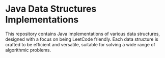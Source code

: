 # Java Data Structures Implementations
This repository contains Java implementations of various data structures, designed with a focus on being LeetCode friendly. Each data structure is crafted to be efficient and versatile, suitable for solving a wide range of algorithmic problems.
